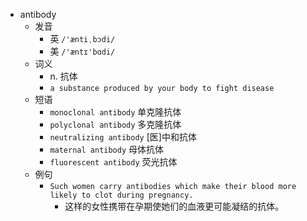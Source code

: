 - antibody
  - 发音
    - 英 `/'æntiˌbɔdi/`
    - 美 `/'æntɪ'bɑdi/`
  - 词义
    - n. 抗体
    - `a substance produced by your body to fight disease`
  - 短语
    - `monoclonal antibody` 单克隆抗体 
    - `polyclonal antibody` 多克隆抗体 
    - `neutralizing antibody` [医]中和抗体 
    - `maternal antibody` 母体抗体 
    - `fluorescent antibody` 荧光抗体 
  - 例句
    - `Such women carry antibodies which make their blood more likely to clot during pregnancy.`
      - 这样的女性携带在孕期使她们的血液更可能凝结的抗体。


